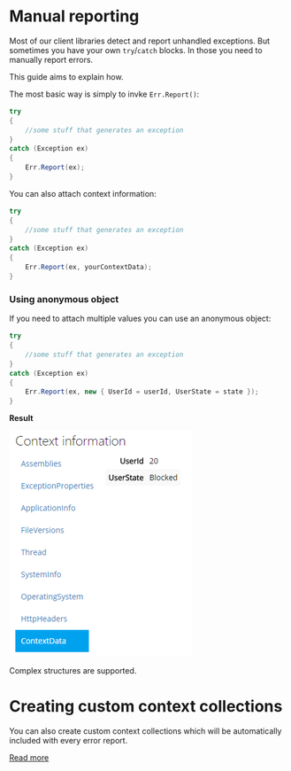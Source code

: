 Manual reporting
================

Most of our client libraries detect and report unhandled exceptions. But sometimes you have your own `try`/`catch` blocks. In those you need to manually report errors.

This guide aims to explain how.

The most basic way is simply to invke `Err.Report()`:

```csharp
try
{
    //some stuff that generates an exception
}
catch (Exception ex)
{
    Err.Report(ex);
}
```

You can also attach context information:

```csharp
try
{
    //some stuff that generates an exception
}
catch (Exception ex)
{
    Err.Report(ex, yourContextData);
}
```


### Using anonymous object

If you need to attach multiple values you can use an anonymous object:

```csharp
try
{
    //some stuff that generates an exception
}
catch (Exception ex)
{
    Err.Report(ex, new { UserId = userId, UserState = state });
}
```

**Result**

![](anonymous-object.png)

Complex structures are supported.


# Creating custom context collections

You can also create custom context collections which will be automatically included with every error report.

[Read more](extending/contextprovider/)
